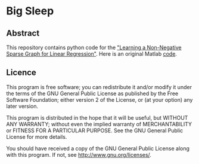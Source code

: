 # Big Sleep
## Abstract
This repository contains python code for the ["Learning a Non-Negative Sparse Graph for Linear Regression"](http://www.yongxu.org/paper/Learning%20a%20Non-Negative%20Sparse%20Graph%20for%20Linear%20Regression.pdf). Here is an original Matlab [code](http://www.yongxu.org/code/Learning%20a%20%20Non_Negative%20Sparse%20Graph.rar). 

## Licence
This program is free software; you can redistribute it and/or modify it under the terms of the GNU General Public License as published by the Free Software Foundation; either version 2 of the License, or (at your option) any later version.

This program is distributed in the hope that it will be useful, but WITHOUT ANY WARRANTY; without even the implied warranty of MERCHANTABILITY or FITNESS FOR A PARTICULAR PURPOSE. See the GNU General Public License for more details.

You should have received a copy of the GNU General Public License along with this program. If not, see http://www.gnu.org/licenses/.
